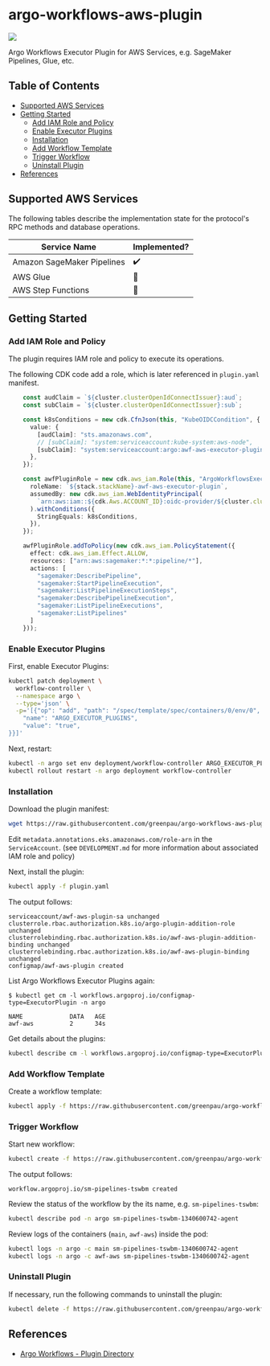 # argo-workflows-aws-plugin

<a href="https://github.com/greenpau/argo-workflows-aws-plugin/actions/" target="_blank"><img src="https://github.com/greenpau/argo-workflows-aws-plugin/workflows/build/badge.svg"></a>

Argo Workflows Executor Plugin for AWS Services, e.g. SageMaker Pipelines, Glue, etc.

<!-- begin-markdown-toc -->
## Table of Contents

* [Supported AWS Services](#supported-aws-services)
* [Getting Started](#getting-started)
  * [Add IAM Role and Policy](#add-iam-role-and-policy)
  * [Enable Executor Plugins](#enable-executor-plugins)
  * [Installation](#installation)
  * [Add Workflow Template](#add-workflow-template)
  * [Trigger Workflow](#trigger-workflow)
  * [Uninstall Plugin](#uninstall-plugin)
* [References](#references)

<!-- end-markdown-toc -->

## Supported AWS Services

The following tables describe the implementation state for the protocol's RPC
methods and database operations.

| **Service Name** | **Implemented?** |
| --- | --- |
| Amazon SageMaker Pipelines | :heavy_check_mark: |
| AWS Glue | :construction: |
| AWS Step Functions | :construction: |


## Getting Started

### Add IAM Role and Policy

The plugin requires IAM role and policy to execute its operations.

The following CDK code add a role, which is later referenced in `plugin.yaml` manifest.

```ts
    const audClaim = `${cluster.clusterOpenIdConnectIssuer}:aud`;
    const subClaim = `${cluster.clusterOpenIdConnectIssuer}:sub`;

    const k8sConditions = new cdk.CfnJson(this, "KubeOIDCCondition", {
      value: {
        [audClaim]: "sts.amazonaws.com",
        // [subClaim]: "system:serviceaccount:kube-system:aws-node",
        [subClaim]: "system:serviceaccount:argo:awf-aws-executor-plugin",
      },
    });

    const awfPluginRole = new cdk.aws_iam.Role(this, "ArgoWorkflowsExecutorPluginRole", {
      roleName: `${stack.stackName}-awf-aws-executor-plugin`,
      assumedBy: new cdk.aws_iam.WebIdentityPrincipal(
        `arn:aws:iam::${cdk.Aws.ACCOUNT_ID}:oidc-provider/${cluster.clusterOpenIdConnectIssuer}`
      ).withConditions({
        StringEquals: k8sConditions,
      }),
    });

    awfPluginRole.addToPolicy(new cdk.aws_iam.PolicyStatement({
      effect: cdk.aws_iam.Effect.ALLOW,
      resources: ["arn:aws:sagemaker:*:*:pipeline/*"],
      actions: [
        "sagemaker:DescribePipeline",
        "sagemaker:StartPipelineExecution",
        "sagemaker:ListPipelineExecutionSteps",
        "sagemaker:DescribePipelineExecution",
        "sagemaker:ListPipelineExecutions",
        "sagemaker:ListPipelines"
      ]
    }));
```

### Enable Executor Plugins

First, enable Executor Plugins:

```bash
kubectl patch deployment \
  workflow-controller \
  --namespace argo \
  --type='json' \
  -p='[{"op": "add", "path": "/spec/template/spec/containers/0/env/0", "value": {
    "name": "ARGO_EXECUTOR_PLUGINS",
    "value": "true",
}}]'
```

Next, restart:

```bash
kubectl -n argo set env deployment/workflow-controller ARGO_EXECUTOR_PLUGINS=true
kubectl rollout restart -n argo deployment workflow-controller
```

### Installation

Download the plugin manifest:

```bash
wget https://raw.githubusercontent.com/greenpau/argo-workflows-aws-plugin/main/assets/plugin.yaml
```

Edit `metadata.annotations.eks.amazonaws.com/role-arn` in the `ServiceAccount`. (see `DEVELOPMENT.md` for
more information about associated IAM role and policy)

Next, install the plugin:

```bash
kubectl apply -f plugin.yaml
```

The output follows:

```
serviceaccount/awf-aws-plugin-sa unchanged
clusterrole.rbac.authorization.k8s.io/argo-plugin-addition-role unchanged
clusterrolebinding.rbac.authorization.k8s.io/awf-aws-plugin-addition-binding unchanged
clusterrolebinding.rbac.authorization.k8s.io/awf-aws-plugin-binding unchanged
configmap/awf-aws-plugin created
```

List Argo Workflows Executor Plugins again:

```
$ kubectl get cm -l workflows.argoproj.io/configmap-type=ExecutorPlugin -n argo

NAME             DATA   AGE
awf-aws          2      34s
```

Get details about the plugins:

```bash
kubectl describe cm -l workflows.argoproj.io/configmap-type=ExecutorPlugin -n argo
```

### Add Workflow Template

Create a workflow template:

```bash
kubectl apply -f https://raw.githubusercontent.com/greenpau/argo-workflows-aws-plugin/main/assets/amz-sagemaker-pipelines-workflow-template.yaml
```

### Trigger Workflow

Start new workflow:

```bash
kubectl create -f https://raw.githubusercontent.com/greenpau/argo-workflows-aws-plugin/main/assets/amz-sagemaker-pipelines-workflow.yaml
```

The output follows:

```
workflow.argoproj.io/sm-pipelines-tswbm created
```

Review the status of the workflow by the its name, e.g. `sm-pipelines-tswbm`:

```bash
kubectl describe pod -n argo sm-pipelines-tswbm-1340600742-agent
```

Review logs of the containers (`main`, `awf-aws`) inside the pod:

```bash
kubectl logs -n argo -c main sm-pipelines-tswbm-1340600742-agent
kubectl logs -n argo -c awf-aws sm-pipelines-tswbm-1340600742-agent
```

### Uninstall Plugin

If necessary, run the following commands to uninstall the plugin:

```bash
kubectl delete -f https://raw.githubusercontent.com/greenpau/argo-workflows-aws-plugin/main/assets/plugin.yaml
```

## References

* [Argo Workflows - Plugin Directory](https://argoproj.github.io/argo-workflows/plugin-directory/)
